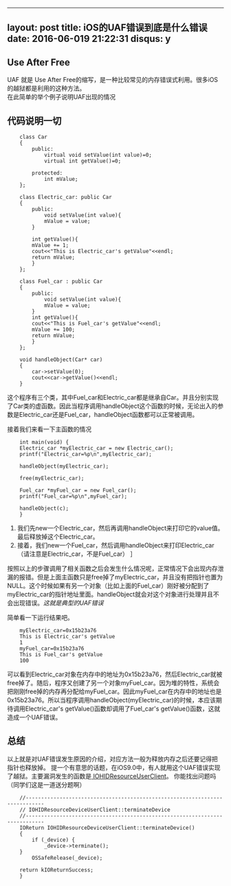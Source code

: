 
---
layout: post
title: iOS的UAF错误到底是什么错误
date: 2016-06-019 21:22:31
disqus: y
---  


## Use After Free
UAF 就是 Use After Free的缩写，是一种比较常见的内存错误式利用。很多iOS的越狱都是利用的这种方法。  
在此简单的举个例子说明UAF出现的情况

##  代码说明一切 
		class Car
		{
			public:
    			virtual void setValue(int value)=0;
    			virtual int getValue()=0;
    
			protected:
    			int mValue;
		};

		class Electric_car: public Car
		{
			public:
    			void setValue(int value){
        		mValue = value;
    		}
    
    		int getValue(){
        	mValue += 1;
        	cout<<"This is Electric_car's getValue"<<endl;
        	return mValue;
    		}
		};

		class Fuel_car : public Car
		{
			public:
    			void setValue(int value){
        		mValue = value;
    		}
    		int getValue(){
        	cout<<"This is Fuel_car's getValue"<<endl;
        	mValue += 100;
        	return mValue;
    		}
		};

		void handleObject(Car* car)
		{
    		car->setValue(0);
    		cout<<car->getValue()<<endl;
		}  
		  
这个程序有三个类，其中Fuel_car和Electric_car都是继承自Car。并且分别实现了Car类的虚函数。因此当程序调用handleObject这个函数的时候，无论出入的参数是Electric_car还是Fuel_car，handleObject函数都可以正常被调用。    

接着我们来看一下主函数的情况  
  
		int main(void) {
        Electric_car *myElectric_car = new Electric_car();
        printf("Electric_car=%p\n",myElectric_car);   

        handleObject(myElectric_car);

        free(myElectric_car); 

        Fuel_car *myFuel_car = new Fuel_car();
        printf("Fuel_car=%p\n",myFuel_car);   

        handleObject(c);
		}
  
  1. 我们先new一个Electric_car，然后再调用handleObject来打印它的value值。最后释放掉这个Electric_car。
  2. 接着，我们new一个Fuel_car，然后调用handleObject来打印Electric_car（请注意是Electric_car，不是Fuel_car）  ］
    
 按照以上的步骤调用了相关函数之后会发生什么情况呢，正常情况下会出现内存泄漏的报错。但是上面主函数只是free掉了myElectric_car，并且没有把指针也置为NULL。这个时候如果有另一个对象（比如上面的Fuel_car）刚好被分配到了myElectric_car的指针地址里面。handleObject就会对这个对象进行处理并且不会出现错误。*这就是典型的UAF错误*    
   
   简单看一下运行结果吧。  
   
   		myElectric_car=0x15b23a76  
		This is Electric_car's getValue
		1
		myFuel_car=0x15b23a76 
		This is Fuel_car's getValue
		100  
		
     
可以看到Electric_car对象在内存中的地址为0x15b23a76，然后Electric_car就被free掉了。随后，程序又创建了另一个对象myFuel_car。因为堆的特性，系统会把刚刚free掉的内存再分配给myFuel_car。因此myFuel_car在内存中的地址也是0x15b23a76。所以当程序调用handleObject(myElectric_car)的时候，本应该期待调用Electric_car's getValue()函数却调用了Fuel_car's getValue()函数，这就造成一个UAF错误。
    
## 总结
以上就是对UAF错误发生原因的介绍，对应方法一般为释放内存之后还要记得把指针也释放掉。
提一个有意思的话题，在iOS9.0中，有人就用这个UAF错误实现了越狱。主要漏洞发生的函数是[ IOHIDResourceUserClient](https://opensource.apple.com/source/IOHIDFamily/IOHIDFamily-421.24.2/IOHIDFamily/IOHIDResourceUserClient.cpp)。
你能找出问题吗（同学们这是一道送分题啊）

		//----------------------------------------------------------------------------
		// IOHIDResourceDeviceUserClient::terminateDevice
		//----------------------------------------------------------------------------	
		IOReturn IOHIDResourceDeviceUserClient::terminateDevice()
		{
			if (_device) {
				_device->terminate();
		}
			OSSafeRelease(_device);

    	return kIOReturnSuccess;
		}



